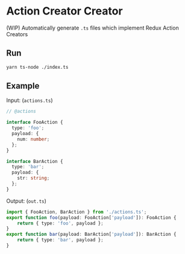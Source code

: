 # Action Creator Creator

(WIP) Automatically generate `.ts` files which implement Redux Action Creators

## Run

```bash
yarn ts-node ./index.ts
```

## Example

Input: (`actions.ts`)

```typescript
// @actions

interface FooAction {
  type: 'foo';
  payload: {
    num: number;
  };
}

interface BarAction {
  type: 'bar';
  payload: {
    str: string;
  };
}
```

Output: (`out.ts`)

```typescript
import { FooAction, BarAction } from './actions.ts';
export function foo(payload: FooAction['payload']): FooAction {
    return { type: 'foo', payload };
}
export function bar(payload: BarAction['payload']): BarAction {
    return { type: 'bar', payload };
}
```
